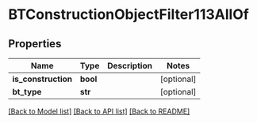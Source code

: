 # BTConstructionObjectFilter113AllOf

## Properties
Name | Type | Description | Notes
------------ | ------------- | ------------- | -------------
**is_construction** | **bool** |  | [optional] 
**bt_type** | **str** |  | [optional] 

[[Back to Model list]](../README.md#documentation-for-models) [[Back to API list]](../README.md#documentation-for-api-endpoints) [[Back to README]](../README.md)


